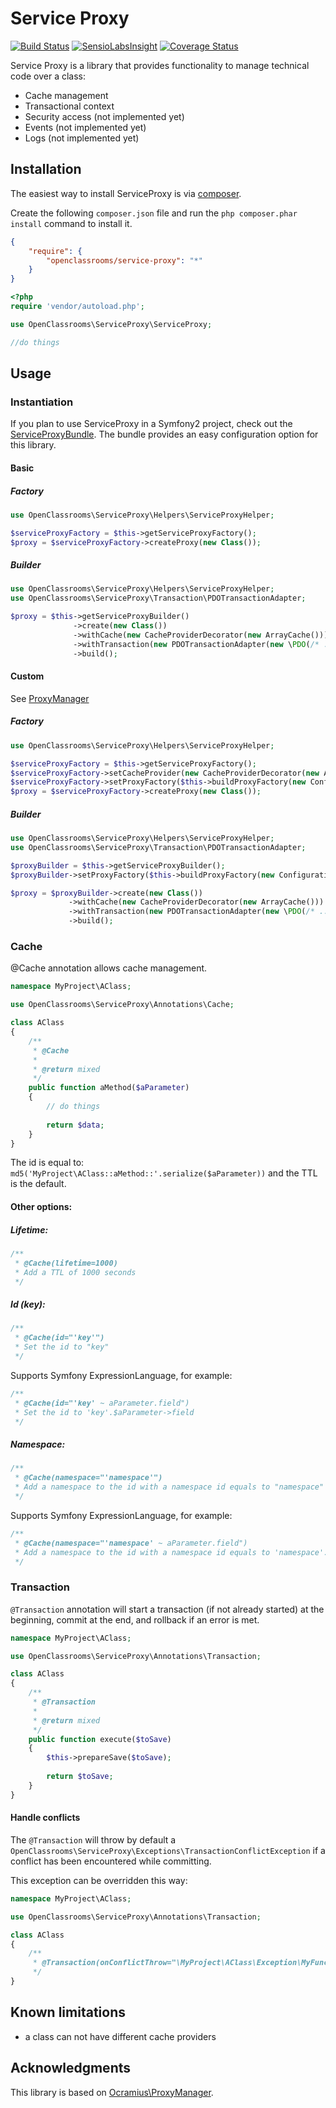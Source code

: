 # Service Proxy
[![Build Status](https://travis-ci.org/OpenClassrooms/ServiceProxy.svg?branch=master)](https://travis-ci.org/OpenClassrooms/ServiceProxy)
[![SensioLabsInsight](https://insight.sensiolabs.com/projects/e0840e44-8f14-4620-96cf-76300727e808/mini.png)](https://insight.sensiolabs.com/projects/e0840e44-8f14-4620-96cf-76300727e808)
[![Coverage Status](https://codecov.io/gh/OpenClassrooms/ServiceProxy/branch/master/graph/badge.svg)](https://codecov.io/gh/OpenClassrooms/ServiceProxy)

Service Proxy is a library that provides functionality to manage technical code over a class:
- Cache management
- Transactional context
- Security access (not implemented yet)
- Events (not implemented yet)
- Logs (not implemented yet)

## Installation
The easiest way to install ServiceProxy is via [composer](http://getcomposer.org/).

Create the following `composer.json` file and run the `php composer.phar install` command to install it.

```json
{
    "require": {
        "openclassrooms/service-proxy": "*"
    }
}
```
```php
<?php
require 'vendor/autoload.php';

use OpenClassrooms\ServiceProxy\ServiceProxy;

//do things
```
<a name="install-nocomposer"/>

## Usage
### Instantiation

If you plan to use ServiceProxy in a Symfony2 project, check out the [ServiceProxyBundle](http://github.com/openclassrooms/ServiceProxyBundle).
The bundle provides an easy configuration option for this library.

#### Basic
##### Factory
```php
use OpenClassrooms\ServiceProxy\Helpers\ServiceProxyHelper;

$serviceProxyFactory = $this->getServiceProxyFactory();
$proxy = $serviceProxyFactory->createProxy(new Class());
```

##### Builder

```php
use OpenClassrooms\ServiceProxy\Helpers\ServiceProxyHelper;
use OpenClassrooms\ServiceProxy\Transaction\PDOTransactionAdapter;

$proxy = $this->getServiceProxyBuilder()
              ->create(new Class())
              ->withCache(new CacheProviderDecorator(new ArrayCache()))
              ->withTransaction(new PDOTransactionAdapter(new \PDO(/* ...your config options */)))
              ->build();
```

#### Custom
See [ProxyManager](https://github.com/Ocramius/ProxyManager)
##### Factory
```php
use OpenClassrooms\ServiceProxy\Helpers\ServiceProxyHelper;

$serviceProxyFactory = $this->getServiceProxyFactory();
$serviceProxyFactory->setCacheProvider(new CacheProviderDecorator(new ArrayCache()));
$serviceProxyFactory->setProxyFactory($this->buildProxyFactory(new Configuration()));
$proxy = $serviceProxyFactory->createProxy(new Class());
```

##### Builder
```php
use OpenClassrooms\ServiceProxy\Helpers\ServiceProxyHelper;
use OpenClassrooms\ServiceProxy\Transaction\PDOTransactionAdapter;

$proxyBuilder = $this->getServiceProxyBuilder();
$proxyBuilder->setProxyFactory($this->buildProxyFactory(new Configuration()));

$proxy = $proxyBuilder->create(new Class())
             ->withCache(new CacheProviderDecorator(new ArrayCache()))
             ->withTransaction(new PDOTransactionAdapter(new \PDO(/* ...your config options */)))
             ->build();
```

### Cache
@Cache annotation allows cache management.

```php
namespace MyProject\AClass;

use OpenClassrooms\ServiceProxy\Annotations\Cache;

class AClass
{
    /**
     * @Cache
     *
     * @return mixed
     */
    public function aMethod($aParameter)
    {
        // do things
        
        return $data;
    }
}
```
The id is equal to: ```md5('MyProject\AClass::aMethod::'.serialize($aParameter))``` and the TTL is the default.

#### Other options:
##### Lifetime:
```php
/**
 * @Cache(lifetime=1000)
 * Add a TTL of 1000 seconds
 */
```
##### Id (key):
```php
/**
 * @Cache(id="'key'")
 * Set the id to "key"
 */
```
Supports Symfony ExpressionLanguage, for example:
```php
/**
 * @Cache(id="'key' ~ aParameter.field")
 * Set the id to 'key'.$aParameter->field
 */
```
##### Namespace:
```php
/**
 * @Cache(namespace="'namespace'")
 * Add a namespace to the id with a namespace id equals to "namespace" 
 */
```
Supports Symfony ExpressionLanguage, for example:
```php
/**
 * @Cache(namespace="'namespace' ~ aParameter.field")
 * Add a namespace to the id with a namespace id equals to 'namespace'.$aParameter->field
 */
```

### Transaction

`@Transaction` annotation will start a transaction (if not already started) at the beginning, commit at the end, and 
rollback if an error is met.

```php
namespace MyProject\AClass;

use OpenClassrooms\ServiceProxy\Annotations\Transaction;

class AClass
{
    /**
     * @Transaction
     *
     * @return mixed
     */
    public function execute($toSave)
    {
        $this->prepareSave($toSave);
        
        return $toSave;
    }
}
```

#### Handle conflicts

The `@Transaction` will throw by default a `OpenClassrooms\ServiceProxy\Exceptions\TransactionConflictException` if a 
conflict has been encountered while committing.

This exception can be overridden this way:

```php
namespace MyProject\AClass;

use OpenClassrooms\ServiceProxy\Annotations\Transaction;

class AClass
{
    /**
     * @Transaction(onConflictThrow="\MyProject\AClass\Exception\MyFunctionalException")
     */
}
```

## Known limitations
- a class can not have different cache providers

## Acknowledgments  
This library is based on [Ocramius\ProxyManager](https://github.com/Ocramius/ProxyManager).
